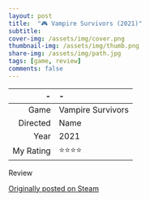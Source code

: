 ```yaml
---
layout: post
title:  "🎮 Vampire Survivors (2021)"
subtitle:
cover-img: /assets/img/cover.png
thumbnail-img: /assets/img/thumb.png
share-img: /assets/img/path.jpg
tags: [game, review]
comments: false
---
```


-|-
--: | :--
Game | Vampire Survivors
Directed | Name
Year | 2021
My Rating | ⭐⭐⭐⭐

Review

[Originally posted on Steam](https://letterboxd.com/nickbarrett/film/derek-delgaudios-in-of-itself/)
